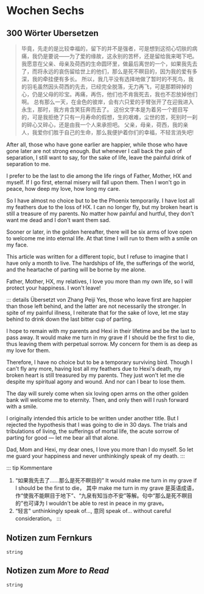 # Wochen Sechs

## 300 Wörter Ubersetzen

> 毕竟，先走的是比较幸福的，留下的并不是强者，可是想到这彻心切肤的病痛，我仍是要说——为了爱的缘故，这永别的苦杯，还是留给我来喝下吧。
> 我愿意在父亲、母亲及荷西的生命圆环里，做最后离世的一个，如果我先去了，而将永远的哀伤留给世上的他们，那么是死不瞑目的，因为我的爱有多深，我的牵挂便有多长。
> 所以，我几平没有选择地做了暂时的不死鸟，我的羽毛虽然因头荷西的先去，已经完全脱落，无力再飞，可是那颗碎掉的心，仍是父母的珍宝。再痛，再伤，他们也不肯我死去，我也不忍放掉他们啊。
> 总有那么一天，在金色的彼岸，会有六只爱的手臂张开了在迎我进入永生，那时，我方肯含笑狂奔而去了。
> 这份文字本是为着另一个题目写的，可是我拒绝了只有一月寿命的假想，生的艰难，尘世的苦，死别时一刹的碎心又碎心，还是由我一个人来承担吧。
> 父亲，母亲，荷西，我的亲人，我爱你们胜于自己的生命，那么我便护着你们的幸福，不轻言消失吧!

After all, those who have gone earlier are happier, while those who have gone later are not strong enough. But whenever I call back the pain of separation, I still want to say, for the sake of life, leave the painful drink of separation to me. 

I prefer to be the last to die among the life rings of Father, Mother, HX and myself. If I go first, eternal misery will fall upon them. Then I won't go in peace, how deep my love, how long my care.

So I have almost no choice but to be the Phoenix temporarily. I have lost all my feathers due to the loss of HX. I can no longer fly, but my broken heart is still a treasure of my parents. No matter how painful and hurtful, they don't want me dead and I don't want them sad.

Sooner or later, in the golden hereafter, there will be six arms of love open to welcome me into eternal life. At that time I will run to them with a smile on my face.

This article was written for a different topic, but I refuse to imagine that I have only a month to live. The hardships of life, the sufferings of the world, and the heartache of parting will be borne by me alone.

Father, Mother, HX, my relatives, I love you more than my own life, so I will protect your happiness. I won't leave!

::: details Übersetzt von Zhang Peiji
Yes, those who leave first are happier than those left behind, and the latter are not necessarily the stronger. In spite of my painful illness, I reiterate that for the sake of love, let me stay behind to drink down the last bitter cup of parting.

I hope to remain with my parents and Hexi in their lifetime and be the last to pass away. It would make me turn in my grave if I should be the first to die, thus leaving them with perpetual sorrow. My concern for them is as deep as my love for them.

Therefore, I have no choice but to be a temporary surviving bird. Though I can't fly any more, having lost all my feathers due to Hexi's death, my broken heart is still treasured by my parents. They just won't let me die despite my spiritual agony and wound. And nor can I bear to lose them.

The day will surely come when six loving open arms on the other golden bank will welcome me to eternity. Then, and only then will I rush forward with a smile.

I originally intended this article to be written under another title. But I rejected the hypothesis that I was going to die in 30 days. The trials and tribulations of living, the sufferings of mortal life, the acute sorrow of parting for good — let me bear all that alone.

Dad, Mom and Hexi, my dear ones, I love you more than I do myself. So let me guard your happiness and never unthinkingly speak of my death.
:::

::: tip Kommentare
1. “如果我先去了……那么是死不瞑目的” It would make me turn in my grave if I should be the first to die， 其中 make me turn in my grave 是英语成语，作“使我不能瞑目于地下”、“九泉有知当亦不安”等解。句中“那么是死不瞑目的”也可译为 I wouldn't be able to rest in peace in my grave。
2. “轻言" unthinkingly speak of..., 意同 speak of... without careful consideration。
:::

## Notizen zum Fernkurs

`string`

## Notizen zum *More to Read*

`string`
